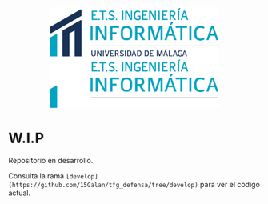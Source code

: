 <div align="center">
    <br/>
    <img src=".github/readme/etsii-claro.png#gh-light-mode-only" height=100 alt="ETSII logo (claro)"/>
    <img src=".github/readme/etsii-oscuro.png#gh-dark-mode-only" height=100 alt="ETSII logo (oscuro)"/>
    <br/>
</div>

# W.I.P

Repositorio en desarrollo.

Consulta la rama `[develop](https://github.com/15Galan/tfg_defensa/tree/develop)` para ver el código actual.

